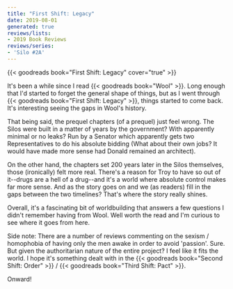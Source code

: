 ```yaml
---
title: "First Shift: Legacy"
date: 2019-08-01
generated: true
reviews/lists:
- 2019 Book Reviews
reviews/series:
- 'Silo #2A'
---
```

{{< goodreads book="First Shift: Legacy" cover="true" >}}

It's been a while since I read {{< goodreads book="Wool" >}}. Long enough that I'd started to forget the general shape of things, but as I went through {{< goodreads book="First Shift: Legacy" >}}, things started to come back. It's interesting seeing the gaps in Wool's history.  

That being said, the prequel chapters (of a prequel) just feel wrong. The Silos were built in a matter of years by the government? With apparently minimal or no leaks? Run by a Senator which apparently gets two Representatives to do his absolute bidding (What about their own jobs? It would have made more sense had Donald remained an architect).  

<!--more-->

On the other hand, the chapters set 200 years later in the Silos themselves, those (ironically) felt more real. There's a reason for Troy to have so out of it--drugs are a hell of a drug--and it's a world where absolute control makes far more sense. And as the story goes on and we (as readers) fill in the gaps between the two timelines? That's where the story really shines.  

Overall, it's a fascinating bit of worldbuilding that answers a few questions I didn't remember having from Wool. Well worth the read and I'm curious to see where it goes from here.  

Side note: There are a number of reviews commenting on the sexism / homophobia of having only the men awake in order to avoid 'passion'. Sure. But given the authoritarian nature of the entire project? I feel like it fits the world. I hope it's something dealt with in the {{< goodreads book="Second Shift: Order" >}} / {{< goodreads book="Third Shift: Pact" >}}.  

Onward!


